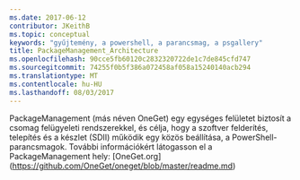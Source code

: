 ```yaml
---
ms.date: 2017-06-12
contributor: JKeithB
ms.topic: conceptual
keywords: "gyűjtemény, a powershell, a parancsmag, a psgallery"
title: PackageManagement_Architecture
ms.openlocfilehash: 90cce5fb60120c2832320722de1c7de845cfd747
ms.sourcegitcommit: 74255f0b5f386a072458af058a15240140acb294
ms.translationtype: MT
ms.contentlocale: hu-HU
ms.lasthandoff: 08/03/2017
---
```

PackageManagement (más néven OneGet) egy egységes felületet biztosít a csomag felügyeleti rendszerekkel, és célja, hogy a szoftver felderítés, telepítés és a készlet (SDII) működik egy közös beállítása, a PowerShell-parancsmagok. További információkért látogasson el a PackageManagement hely: [OneGet.org] (https://github.com/OneGet/oneget/blob/master/readme.md)


